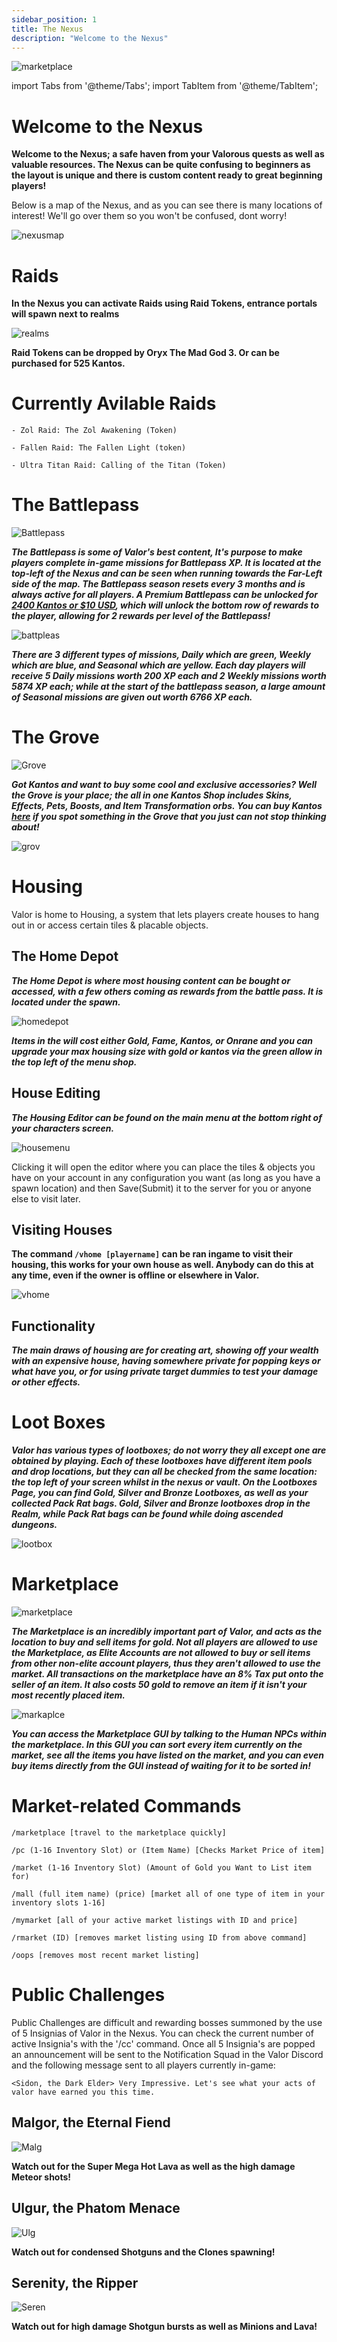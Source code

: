 ```yaml
---
sidebar_position: 1
title: The Nexus
description: "Welcome to the Nexus"
---
```

![marketplace](https://github.com/user-attachments/assets/77957dd7-c1c9-4e74-8606-9cce029cbb21)

import Tabs from '@theme/Tabs';
import TabItem from '@theme/TabItem';

<Tabs>
  <TabItem value="The Nexus" label="The Nexus" default>

# Welcome to the Nexus

**Welcome to the Nexus; a safe haven from your Valorous quests as well as valuable resources. The Nexus can be quite confusing to beginners as the layout is unique and there is custom content ready to great beginning players!**

Below is a map of the Nexus, and as you can see there is many locations of interest! We'll go over them so you won't be confused, dont worry!

![nexusmap](https://github.com/user-attachments/assets/692fdcfc-1288-486f-9e66-2ed7ea63ed29)

  </TabItem>
  <TabItem value="Ascension Enclave" label="Ascension Enclave">

# Raids

**In the Nexus you can activate Raids using Raid Tokens, entrance portals will spawn next to realms**

![realms](https://github.com/user-attachments/assets/8541e71d-5fbe-4f84-b370-551c7aa83999)

**Raid Tokens can be dropped by Oryx The Mad God 3. Or can be purchased for 525 Kantos.**

# Currently Avilable Raids

    - Zol Raid: The Zol Awakening (Token)

    - Fallen Raid: The Fallen Light (token)

    - Ultra Titan Raid: Calling of the Titan (Token)

  </TabItem>
  <TabItem value="Battlepass" label="Battlepass">

# The Battlepass

![Battlepass](https://cdn.discordapp.com/attachments/1118235017550778448/1188150272992759848/image.png?ex=65997a2b&is=6587052b&hm=6ca4aeb0288debf83fa57c8bd7f5e7feaeb663b53ffc53a59e8a22517dd90d67&)

***The Battlepass is some of Valor's best content, It's purpose to make players complete in-game missions for Battlepass XP. It is located at the top-left of the Nexus and can be seen when running towards the Far-Left side of the map. The Battlepass season resets every 3 months and is always active for all players. A Premium Battlepass can be unlocked for [2400 Kantos or $10 USD](https://valorserver.com/ranks), which will unlock the bottom row of rewards to the player, allowing for 2 rewards per level of the Battlepass!***

![battpleas](https://github.com/user-attachments/assets/e16ec929-2ff5-4dc2-a798-6271c09da9f6)

***There are 3 different types of missions, Daily which are green, Weekly which are blue, and Seasonal which are yellow. Each day players will receive 5 Daily missions worth 200 XP each and 2 Weekly missions worth 5874 XP each; while at the start of the battlepass season, a large amount of Seasonal missions are given out worth 6766 XP each.***

  </TabItem>
 <TabItem value="Grove" label="Grove">

# The Grove

![Grove](https://cdn.discordapp.com/attachments/1118235017550778448/1188152221666398359/image.png?ex=65997bfc&is=658706fc&hm=f2cd457222a613d43194147799d0d9e15199a7ffc8b37fc15d52ea20987396e6&)

***Got Kantos and want to buy some cool and exclusive accessories? Well the Grove is your place; the all in one Kantos Shop includes Skins, Effects, Pets, Boosts, and Item Transformation orbs. You can buy Kantos [here](https://valorserver.com/ranks) if you spot something in the Grove that you just can not stop thinking about!***

![grov](https://github.com/user-attachments/assets/dbee913c-60cb-4e88-bdd5-1264776a2541)

  </TabItem>
  <TabItem value="Housing" label="Housing">

# Housing

Valor is home to Housing, a system that lets players create houses to hang out in or access certain tiles & placable objects.

## The Home Depot

***The Home Depot is where most housing content can be bought or accessed, with a few others coming as rewards from the battle pass. It is located under the spawn.***

![homedepot](https://github.com/user-attachments/assets/9a06d600-6e8f-4435-a69b-03044af1ca1c)

***Items in the will cost either Gold, Fame, Kantos, or Onrane and you can upgrade your max housing size with gold or kantos via the green allow in the top left of the menu shop.***

## House Editing

***The Housing Editor can be found on the main menu at the bottom right of your characters screen.***
  
![housemenu](https://github.com/user-attachments/assets/e17b193b-d9ee-4e84-bfcc-a23574162186)

Clicking it will open the editor where you can place the tiles & objects you have on your account in any configuration you want (as long as you have a spawn location) and then Save(Submit) it to the server for you or anyone else to visit later.

## Visiting Houses

**The command `/vhome [playername]` can be ran ingame to visit their housing, this works for your own house as well. Anybody can do this at any time, even if the owner is offline or elsewhere in Valor.**

![vhome](https://github.com/user-attachments/assets/f84354b2-5f95-4104-a9d1-37ebab180aaa)

## Functionality
  
***The main draws of housing are for creating art, showing off your wealth with an expensive house, having somewhere private for popping keys or what have you, or for using private target dummies to test your damage or other effects.***


  </TabItem>
 <TabItem value="Lootboxes" label="Lootboxes">

# Loot Boxes

***Valor has various types of lootboxes; do not worry they all except one are obtained by playing. Each of these lootboxes have different item pools and drop locations, but they can all be checked from the same location: the top left of your screen whilst in the nexus or vault. On the Lootboxes Page, you can find Gold, Silver and Bronze Lootboxes, as well as your collected Pack Rat bags. Gold, Silver and Bronze lootboxes drop in the Realm, while Pack Rat bags can be found while doing ascended dungeons.***

![lootbox](https://github.com/user-attachments/assets/d52f286a-23e5-4cbb-a57e-4c699a4a8a21)

  </TabItem>
 <TabItem value="Marketplace" label="Marketplace">

# Marketplace

![marketplace](https://github.com/user-attachments/assets/6c9dbfde-9847-4ce4-924f-836bb4a6d20f)

***The Marketplace is an incredibly important part of Valor, and acts as the location to buy and sell items for gold. Not all players are allowed to use the Marketplace, as Elite Accounts are not allowed to buy or sell items from other non-elite account players, thus they aren't allowed to use the market. All transactions on the marketplace have an 8% Tax put onto the seller of an item. It also costs 50 gold to remove an item if it isn't your most recently placed item.***

![markaplce](https://github.com/user-attachments/assets/352f29d7-fd28-408d-b532-99fb915f7eea)

***You can access the Marketplace GUI by talking to the Human NPCs within the marketplace. In this GUI you can sort every item currently on the market, see all the items you have listed on the market, and you can even buy items directly from the GUI instead of waiting for it to be sorted in!***

# Market-related Commands

    /marketplace [travel to the marketplace quickly] 

    /pc (1-16 Inventory Slot) or (Item Name) [Checks Market Price of item]
 
    /market (1-16 Inventory Slot) (Amount of Gold you Want to List item for)

    /mall (full item name) (price) [market all of one type of item in your inventory slots 1-16]
 
    /mymarket [all of your active market listings with ID and price]
 
    /rmarket (ID) [removes market listing using ID from above command]

    /oops [removes most recent market listing]


  </TabItem>
 <TabItem value="Public Challenges" label="Public Challenges">

# Public Challenges

Public Challenges are difficult and rewarding bosses summoned by the use of 5 Insignias of Valor in the Nexus. You can check the current number of active Insignia's with the '/cc' command. Once all 5 Insignia's are popped an announcement will be sent to the Notification Squad in the Valor Discord and the following message sent to all players currently in-game:  

    <Sidon, the Dark Elder> Very Impressive. Let's see what your acts of valor have earned you this time.

## Malgor, the Eternal Fiend

![Malg](https://cdn.discordapp.com/attachments/1118235017550778448/1188156392813629450/Malgor_the_Eternal_Fiend.png?ex=65997fde&is=65870ade&hm=ef35dd3d10d527b12a8ac44cf18d575225a4d938fa73d2e5a46caba11495cda5&)

**Watch out for the Super Mega Hot Lava as well as the high damage Meteor shots!**

## Ulgur, the Phatom Menace

![Ulg](https://cdn.discordapp.com/attachments/1118235017550778448/1188156472195035186/Ulgur_The_Phantom_Menace.png?ex=65997ff1&is=65870af1&hm=061798e330bd7f259acb367f549be552a1cfbabeab15efad9cbbae3e725baab4&)

**Watch out for condensed Shotguns and the Clones spawning!**

## Serenity, the Ripper

![Seren](https://cdn.discordapp.com/attachments/1118235017550778448/1188156435717161071/Serenity_the_Ripper.png?ex=65997fe9&is=65870ae9&hm=cfc44e7d2fe8edfc27b96210e83841cb35ac0738845d4bf3287447ed7ca4328b&)

**Watch out for high damage Shotgun bursts as well as Minions and Lava!**

  </TabItem>
</Tabs>
